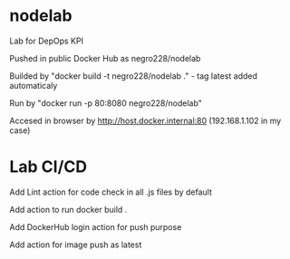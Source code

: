 # nodelab
Lab for DepOps KPI

Pushed in public Docker Hub as negro228/nodelab

Builded by "docker build -t negro228/nodelab ." - tag latest added automaticaly

Run by "docker run -p 80:8080 negro228/nodelab"

Accesed in browser by http://host.docker.internal:80   (192.168.1.102 in my case)

# Lab CI/CD
Add Lint action for code check in all .js files by default

Add action to run docker build .

Add DockerHub login action for push purpose

Add action for image push as latest
